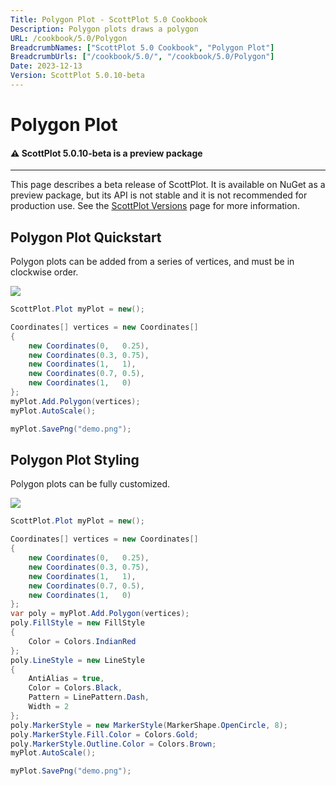 ```yaml
---
Title: Polygon Plot - ScottPlot 5.0 Cookbook
Description: Polygon plots draws a polygon
URL: /cookbook/5.0/Polygon
BreadcrumbNames: ["ScottPlot 5.0 Cookbook", "Polygon Plot"]
BreadcrumbUrls: ["/cookbook/5.0/", "/cookbook/5.0/Polygon"]
Date: 2023-12-13
Version: ScottPlot 5.0.10-beta
---
```


# Polygon Plot



<div class='alert alert-warning' role='alert'><h4 class='alert-heading py-0 my-0'>⚠️ ScottPlot 5.0.10-beta is a preview package</h4><hr /><p class='mb-0'><span class='fw-semibold'>This page describes a beta release of ScottPlot.</span> It is available on NuGet as a preview package, but its API is not stable and it is not recommended for production use. See the <a href='https://scottplot.net/versions/'>ScottPlot Versions</a> page for more information. </p></div>



## Polygon Plot Quickstart

Polygon plots can be added from a series of vertices, and must be in clockwise order.

[![](/cookbook/5.0/images/PolygonQuickstart.png)](/cookbook/5.0/images/PolygonQuickstart.png)

```cs
ScottPlot.Plot myPlot = new();

Coordinates[] vertices = new Coordinates[]
{
    new Coordinates(0,   0.25),
    new Coordinates(0.3, 0.75),
    new Coordinates(1,   1),
    new Coordinates(0.7, 0.5),
    new Coordinates(1,   0)
};
myPlot.Add.Polygon(vertices);
myPlot.AutoScale();

myPlot.SavePng("demo.png");

```


## Polygon Plot Styling

Polygon plots can be fully customized.

[![](/cookbook/5.0/images/PolygonStyling.png)](/cookbook/5.0/images/PolygonStyling.png)

```cs
ScottPlot.Plot myPlot = new();

Coordinates[] vertices = new Coordinates[]
{
    new Coordinates(0,   0.25),
    new Coordinates(0.3, 0.75),
    new Coordinates(1,   1),
    new Coordinates(0.7, 0.5),
    new Coordinates(1,   0)
};
var poly = myPlot.Add.Polygon(vertices);
poly.FillStyle = new FillStyle
{
    Color = Colors.IndianRed
};
poly.LineStyle = new LineStyle
{
    AntiAlias = true,
    Color = Colors.Black,
    Pattern = LinePattern.Dash,
    Width = 2
};
poly.MarkerStyle = new MarkerStyle(MarkerShape.OpenCircle, 8);
poly.MarkerStyle.Fill.Color = Colors.Gold;
poly.MarkerStyle.Outline.Color = Colors.Brown;
myPlot.AutoScale();

myPlot.SavePng("demo.png");

```

